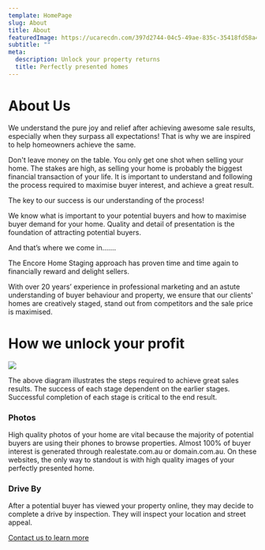 ```yaml
---
template: HomePage
slug: About
title: About
featuredImage: https://ucarecdn.com/397d2744-04c5-49ae-835c-35418fd58a46/
subtitle: ""
meta:
  description: Unlock your property returns
  title: Perfectly presented homes
---
```

# About Us

We understand the pure joy and relief after achieving awesome sale results, especially when they surpass all expectations!  That is why we are inspired to help homeowners achieve the same.

Don't leave money on the table. You only get one shot when selling your home. The stakes are high, as selling your home is probably the biggest financial transaction of your life. It is important to understand and following the process required to maximise buyer interest, and achieve a great result.

The key to our success is our understanding of the process!

We know what is important to your potential buyers and how to maximise buyer demand for your home. Quality and detail of presentation is the foundation of attracting potential buyers.   

And that’s where we come in…….

The Encore Home Staging approach has proven time and time again to financially reward and delight sellers.

With over 20 years’ experience in professional marketing and an astute understanding of buyer behaviour and property, we ensure that our clients' homes are creatively staged, stand out from competitors and the sale price is maximised.

# How we unlock your profit

![](https://ucarecdn.com/10d4f60c-bd5e-45dc-abfb-47276b28af66/)

The above diagram illustrates the steps required to achieve great sales results. The success of each stage dependent on the earlier stages. Successful completion of each stage is critical to the end result.

### Photos

High quality photos of your home are vital because the majority of potential buyers are using their phones to browse properties. Almost 100% of buyer interest is generated through realestate.com.au or domain.com.au. On these websites, the only way to standout is with high quality images of your perfectly presented home.

### Drive By

After a potential buyer has viewed your property online, they may decide to complete a drive by inspection. They will inspect your location and street appeal.





  [Contact us to learn more](https://encorehomestaging.com.au/contact)